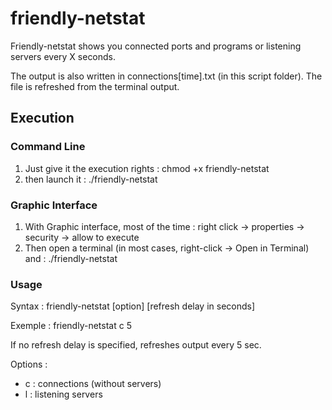 # friendly-netstat

Friendly-netstat shows you connected ports and programs or listening servers every X seconds.

The output is also written in connections[time].txt (in this script folder). The file is refreshed from the terminal output.

## Execution
### Command Line
1. Just give it the execution rights : chmod +x friendly-netstat
2. then launch it : ./friendly-netstat

### Graphic Interface
1. With Graphic interface, most of the time : right click → properties → security → allow to execute
2. Then open a terminal (in most cases, right-click → Open in Terminal) and : ./friendly-netstat


### Usage
Syntax : friendly-netstat [option] [refresh delay in seconds]

Exemple : friendly-netstat c 5

If no refresh delay is specified, refreshes output every 5 sec.

Options :
- c : connections (without servers)
- l : listening servers
